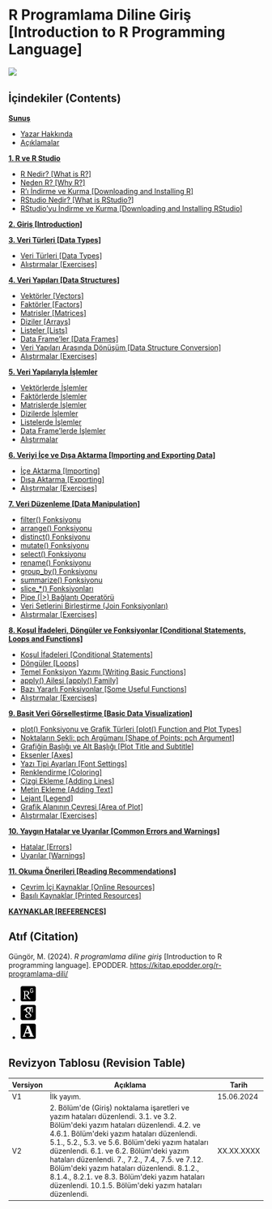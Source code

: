 # **R Programlama Diline Giriş [Introduction to R Programming Language]**

[<img src="https://github.com/gungorMetehan/R-programlama-diline-giris/assets/102655648/94dd04f8-64f6-4b33-8739-9b3ceb16c47f" width="300">](https://kitap.epodder.org/r-programlama-dili/)

## İçindekiler (Contents)

[**Sunuş**](https://kitap.epodder.org/r-programlama-dili/index.html#sunu%C5%9F)

+ [Yazar Hakkında](https://kitap.epodder.org/r-programlama-dili/index.html#yazar-hakk%C4%B1nda)
+ [Açıklamalar](https://kitap.epodder.org/r-programlama-dili/index.html#a%C3%A7%C4%B1klamalar)
  
[**1. R ve R Studio**](https://kitap.epodder.org/r-programlama-dili/01-R-ve-RStudio.html)

+ [R Nedir? [What is R?]](https://kitap.epodder.org/r-programlama-dili/01-R-ve-RStudio.html#r-nedir)
+ [Neden R? [Why R?]](https://kitap.epodder.org/r-programlama-dili/01-R-ve-RStudio.html#neden-r)
+ [R’ı İndirme ve Kurma [Downloading and Installing R]](https://kitap.epodder.org/r-programlama-dili/01-R-ve-RStudio.html#r%C4%B1-indirme-ve-kurma)
+ [RStudio Nedir? [What is RStudio?]](https://kitap.epodder.org/r-programlama-dili/01-R-ve-RStudio.html#rstudio-nedir)
+ [RStudio’yu İndirme ve Kurma [Downloading and Installing RStudio]](https://kitap.epodder.org/r-programlama-dili/01-R-ve-RStudio.html#rstudioyu-indirme-ve-kurma)

[**2. Giriş [Introduction]**](https://kitap.epodder.org/r-programlama-dili/02-Giris.html)

[**3. Veri Türleri [Data Types]**](https://kitap.epodder.org/r-programlama-dili/03-Veri-Turleri.html)

+ [Veri Türleri [Data Types]](https://kitap.epodder.org/r-programlama-dili/03-Veri-Turleri.html#veri-t%C3%BCrleri-1)
+ [Alıştırmalar [Exercises]](https://kitap.epodder.org/r-programlama-dili/03-Veri-Turleri.html#al%C4%B1%C5%9Ft%C4%B1rmalar)

[**4. Veri Yapıları [Data Structures]**](https://kitap.epodder.org/r-programlama-dili/04-Veri-Yapilari.html)

+ [Vektörler [Vectors]](https://kitap.epodder.org/r-programlama-dili/04-Veri-Yapilari.html#vekt%C3%B6rler-vectors)
+ [Faktörler [Factors]](https://kitap.epodder.org/r-programlama-dili/04-Veri-Yapilari.html#fakt%C3%B6rler-factors)
+ [Matrisler [Matrices]](https://kitap.epodder.org/r-programlama-dili/04-Veri-Yapilari.html#matrisler-matrices)
+ [Diziler [Arrays]](https://kitap.epodder.org/r-programlama-dili/04-Veri-Yapilari.html#diziler-arrays)
+ [Listeler [Lists]](https://kitap.epodder.org/r-programlama-dili/04-Veri-Yapilari.html#listeler-lists)
+ [Data Frame’ler [Data Frames]](https://kitap.epodder.org/r-programlama-dili/04-Veri-Yapilari.html#data-frameler)
+ [Veri Yapıları Arasında Dönüşüm [Data Structure Conversion]](https://kitap.epodder.org/r-programlama-dili/04-Veri-Yapilari.html#veri-yap%C4%B1lar%C4%B1-aras%C4%B1nda-d%C3%B6n%C3%BC%C5%9F%C3%BCm)
+ [Alıştırmalar [Exercises]](https://kitap.epodder.org/r-programlama-dili/04-Veri-Yapilari.html#al%C4%B1%C5%9Ft%C4%B1rmalar-1)

[**5. Veri Yapılarıyla İşlemler**](https://kitap.epodder.org/r-programlama-dili/05-Veri-Yapilariyla-Islemler.html)

+ [Vektörlerde İşlemler](https://kitap.epodder.org/r-programlama-dili/05-Veri-Yapilariyla-Islemler.html#vekt%C3%B6rlerde-i%C5%9Flemler)
+ [Faktörlerde İşlemler](https://kitap.epodder.org/r-programlama-dili/05-Veri-Yapilariyla-Islemler.html#fakt%C3%B6rlerde-i%C5%9Flemler)
+ [Matrislerde İşlemler](https://kitap.epodder.org/r-programlama-dili/05-Veri-Yapilariyla-Islemler.html#matrislerde-i%C5%9Flemler)
+ [Dizilerde İşlemler](https://kitap.epodder.org/r-programlama-dili/05-Veri-Yapilariyla-Islemler.html#dizilerde-i%C5%9Flemler)
+ [Listelerde İşlemler](https://kitap.epodder.org/r-programlama-dili/05-Veri-Yapilariyla-Islemler.html#listelerde-i%C5%9Flemler)
+ [Data Frame’lerde İşlemler](https://kitap.epodder.org/r-programlama-dili/05-Veri-Yapilariyla-Islemler.html#data-framelerde-i%C5%9Flemler)
+ [Alıştırmalar](https://kitap.epodder.org/r-programlama-dili/05-Veri-Yapilariyla-Islemler.html#al%C4%B1%C5%9Ft%C4%B1rmalar-2)

[**6. Veriyi İçe ve Dışa Aktarma [Importing and Exporting Data]**](https://kitap.epodder.org/r-programlama-dili/06-Veriyi-Ice-Disa-Aktarma.html)

+ [İçe Aktarma [Importing]](https://kitap.epodder.org/r-programlama-dili/06-Veriyi-Ice-Disa-Aktarma.html#i%C3%A7e-aktarma)
+ [Dışa Aktarma [Exporting]](https://kitap.epodder.org/r-programlama-dili/06-Veriyi-Ice-Disa-Aktarma.html#d%C4%B1%C5%9Fa-aktarma)
+ [Alıştırmalar [Exercises]](https://kitap.epodder.org/r-programlama-dili/06-Veriyi-Ice-Disa-Aktarma.html#al%C4%B1%C5%9Ft%C4%B1rmalar-3)

[**7. Veri Düzenleme [Data Manipulation]**](https://kitap.epodder.org/r-programlama-dili/07-Veri-Duzenleme.html)

+ [filter() Fonksiyonu](https://kitap.epodder.org/r-programlama-dili/07-Veri-Duzenleme.html#filter-fonksiyonu)
+ [arrange() Fonksiyonu](https://kitap.epodder.org/r-programlama-dili/07-Veri-Duzenleme.html#arrange-fonksiyonu)
+ [distinct() Fonksiyonu](https://kitap.epodder.org/r-programlama-dili/07-Veri-Duzenleme.html#distinct-fonksiyonu)
+ [mutate() Fonksiyonu](https://kitap.epodder.org/r-programlama-dili/07-Veri-Duzenleme.html#mutate-fonksiyonu)
+ [select() Fonksiyonu](https://kitap.epodder.org/r-programlama-dili/07-Veri-Duzenleme.html#select-fonksiyonu)
+ [rename() Fonksiyonu](https://kitap.epodder.org/r-programlama-dili/07-Veri-Duzenleme.html#rename-fonksiyonu)
+ [group_by() Fonksiyonu](https://kitap.epodder.org/r-programlama-dili/07-Veri-Duzenleme.html#group_by-fonksiyonu)
+ [summarize() Fonksiyonu](https://kitap.epodder.org/r-programlama-dili/07-Veri-Duzenleme.html#summarize-fonksiyonu)
+ [slice_*() Fonksiyonları](https://kitap.epodder.org/r-programlama-dili/07-Veri-Duzenleme.html#slice_-fonksiyonlar%C4%B1)
+ [Pipe (|>) Bağlantı Operatörü](https://kitap.epodder.org/r-programlama-dili/07-Veri-Duzenleme.html#pipe-ba%C4%9Flant%C4%B1-operat%C3%B6r%C3%BC)
+ [Veri Setlerini Birleştirme (Join Fonksiyonları)](https://kitap.epodder.org/r-programlama-dili/07-Veri-Duzenleme.html#veri-setlerini-birle%C5%9Ftirme-join-fonksiyonlar%C4%B1)
+ [Alıştırmalar [Exercises]](https://kitap.epodder.org/r-programlama-dili/07-Veri-Duzenleme.html#al%C4%B1%C5%9Ft%C4%B1rmalar-4)

[**8. Koşul İfadeleri, Döngüler ve Fonksiyonlar [Conditional Statements, Loops and Functions]**](https://kitap.epodder.org/r-programlama-dili/08-Kosul-Ifadeleri-Donguler-Fonksiyonlar.html)

+ [Koşul İfadeleri [Conditional Statements]](https://kitap.epodder.org/r-programlama-dili/08-Kosul-Ifadeleri-Donguler-Fonksiyonlar.html#ko%C5%9Ful-ifadeleri)
+ [Döngüler [Loops]](https://kitap.epodder.org/r-programlama-dili/08-Kosul-Ifadeleri-Donguler-Fonksiyonlar.html#d%C3%B6ng%C3%BCler)
+ [Temel Fonksiyon Yazımı [Writing Basic Functions]](https://kitap.epodder.org/r-programlama-dili/08-Kosul-Ifadeleri-Donguler-Fonksiyonlar.html#temel-fonksiyon-yaz%C4%B1m%C4%B1)
+ [apply() Ailesi [apply() Family]](https://kitap.epodder.org/r-programlama-dili/08-Kosul-Ifadeleri-Donguler-Fonksiyonlar.html#apply-ailesi)
+ [Bazı Yararlı Fonksiyonlar [Some Useful Functions]](https://kitap.epodder.org/r-programlama-dili/08-Kosul-Ifadeleri-Donguler-Fonksiyonlar.html#baz%C4%B1-yararl%C4%B1-fonksiyonlar)
+ [Alıştırmalar [Exercises]](https://kitap.epodder.org/r-programlama-dili/08-Kosul-Ifadeleri-Donguler-Fonksiyonlar.html#al%C4%B1%C5%9Ft%C4%B1rmalar-5)

[**9. Basit Veri Görselleştirme [Basic Data Visualization]**](https://kitap.epodder.org/r-programlama-dili/09-Basit-Veri-Gorsellestirme.html)

+ [plot() Fonksiyonu ve Grafik Türleri [plot() Function and Plot Types]](https://kitap.epodder.org/r-programlama-dili/09-Basit-Veri-Gorsellestirme.html#plot-fonksiyonu-ve-grafik-t%C3%BCrleri)
+ [Noktaların Şekli: pch Argümanı [Shape of Points: pch Argument]](https://kitap.epodder.org/r-programlama-dili/09-Basit-Veri-Gorsellestirme.html#noktalar%C4%B1n-%C5%9Fekli-pch-arg%C3%BCman%C4%B1)
+ [Grafiğin Başlığı ve Alt Başlığı [Plot Title and Subtitle]](https://kitap.epodder.org/r-programlama-dili/09-Basit-Veri-Gorsellestirme.html#grafi%C4%9Fin-ba%C5%9Fl%C4%B1%C4%9F%C4%B1-ve-alt-ba%C5%9Fl%C4%B1%C4%9F%C4%B1)
+ [Eksenler [Axes]](https://kitap.epodder.org/r-programlama-dili/09-Basit-Veri-Gorsellestirme.html#eksenler)
+ [Yazı Tipi Ayarları [Font Settings]](https://kitap.epodder.org/r-programlama-dili/09-Basit-Veri-Gorsellestirme.html#yaz%C4%B1-tipi-ayarlar%C4%B1)
+ [Renklendirme [Coloring]](https://kitap.epodder.org/r-programlama-dili/09-Basit-Veri-Gorsellestirme.html#renklendirme)
+ [Çizgi Ekleme [Adding Lines]](https://kitap.epodder.org/r-programlama-dili/09-Basit-Veri-Gorsellestirme.html#%C3%A7izgi-ekleme)
+ [Metin Ekleme [Adding Text]](https://kitap.epodder.org/r-programlama-dili/09-Basit-Veri-Gorsellestirme.html#metin-ekleme)
+ [Lejant [Legend]](https://kitap.epodder.org/r-programlama-dili/09-Basit-Veri-Gorsellestirme.html#lejant)
+ [Grafik Alanının Çevresi [Area of Plot]](https://kitap.epodder.org/r-programlama-dili/09-Basit-Veri-Gorsellestirme.html#grafik-alan%C4%B1n%C4%B1n-%C3%A7evresi)
+ [Alıştırmalar [Exercises]](https://kitap.epodder.org/r-programlama-dili/09-Basit-Veri-Gorsellestirme.html#al%C4%B1%C5%9Ft%C4%B1rmalar-6)

[**10. Yaygın Hatalar ve Uyarılar [Common Errors and Warnings]**](https://kitap.epodder.org/r-programlama-dili/10-Yaygin-Hatalar-ve-Uyarilar.html)

+ [Hatalar [Errors]](https://kitap.epodder.org/r-programlama-dili/10-Yaygin-Hatalar-ve-Uyarilar.html#hatalar-errors)
+ [Uyarılar [Warnings]](https://kitap.epodder.org/r-programlama-dili/10-Yaygin-Hatalar-ve-Uyarilar.html#uyar%C4%B1lar-warnings)

[**11. Okuma Önerileri [Reading Recommendations]**](https://kitap.epodder.org/r-programlama-dili/11-Okuma-Onerileri.html)

+ [Çevrim İçi Kaynaklar [Online Resources]](https://kitap.epodder.org/r-programlama-dili/11-Okuma-Onerileri.html#%C3%A7evrim-i%C3%A7i-kaynaklar)
+ [Basılı Kaynaklar [Printed Resources]](https://kitap.epodder.org/r-programlama-dili/11-Okuma-Onerileri.html#bas%C4%B1l%C4%B1-kaynaklar)

[**KAYNAKLAR [REFERENCES]**](https://kitap.epodder.org/r-programlama-dili/12-Kaynaklar.html)

## Atıf (Citation)
Güngör, M. (2024). _R programlama diline giriş_ [Introduction to R programming language]. EPODDER. https://kitap.epodder.org/r-programlama-dili/

+ [<img src="https://github.com/jpswalsh/academicons/blob/master/svg/researchgate-square.svg" width="30" title="ResearchGate">](https://www.researchgate.net/publication/381441907_R_Programlama_Diline_Giris)
+ [<img src="https://github.com/jpswalsh/academicons/blob/master/svg/google-scholar-square.svg" width="30" title="Google Scholar">](https://scholar.google.com/citations?view_op=view_citation&hl=tr&user=A2t06HsAAAAJ&citation_for_view=A2t06HsAAAAJ:Tyk-4Ss8FVUC)
+ [<img src="https://github.com/jpswalsh/academicons/blob/master/svg/academia-square.svg" width="30" title="Academia">](https://www.academia.edu/121050961/R_Programlama_Diline_Giri%C5%9F)

## Revizyon Tablosu (Revision Table)

| **Versiyon** | **Açıklama** | **Tarih** |
|---|---|---|
| V1 | İlk yayım. | 15.06.2024 |
| V2 | 2. Bölüm'de (Giriş) noktalama işaretleri ve yazım hataları düzenlendi. 3.1. ve 3.2. Bölüm'deki yazım hataları düzenlendi. 4.2. ve 4.6.1. Bölüm'deki yazım hataları düzenlendi. 5.1., 5.2., 5.3. ve 5.6. Bölüm'deki yazım hataları düzenlendi. 6.1. ve 6.2. Bölüm'deki yazım hataları düzenlendi. 7., 7.2., 7.4., 7.5. ve 7.12. Bölüm'deki yazım hataları düzenlendi. 8.1.2., 8.1.4., 8.2.1. ve 8.3. Bölüm'deki yazım hataları düzenlendi. 10.1.5. Bölüm'deki yazım hataları düzenlendi.| XX.XX.XXXX |

